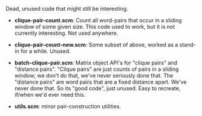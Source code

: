 Dead, unused code that might still be interesting.

* __clique-pair-count.scm__: Count all word-pairs that occur in a
    sliding window of some given size. This code used to work, but
    it is not currently interesting. Not used anywhere.

* __clique-pair-count-new.scm__: Some subset of above, worked as a
    stand-in for a while. Unused.

* __batch-clique-pair.scm__: Matrix object API's for "clique pairs" and
    "distance pairs". "Clique pairs" are just counts of pairs in a
    sliding window; we don't do that, we've never seriously done that.
    The "distance pairs" are word pairs that are a fixed distance apart.
    We've never done that.  So its "good code", just unused. Easy to
    recreate, if/when we'd ever need this.

* __utils.scm__: minor pair-construction utilities.
